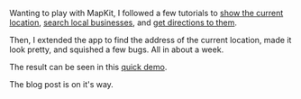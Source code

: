 Wanting to play with MapKit, I followed a few tutorials to [show the current location](http://www.techotopia.com/index.php/Working_with_Maps_on_iOS_7_with_MapKit_and_the_MKMapView_Class), [search local businesses](http://www.techotopia.com/index.php/Working_with_MapKit_Local_Search_in_iOS_7), and [get directions to them](http://www.techotopia.com/index.php/Using_MKDirections_to_get_iOS_7_Map_Directions_and_Routes). 

Then, I extended the app to find the address of the current location, made it look pretty, and squished a few bugs. All in about a week. 

The result can be seen in this [quick demo](https://vimeo.com/117020263). 

The blog post is on it's way.